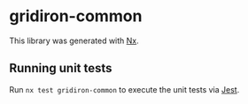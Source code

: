 # gridiron-common

This library was generated with [Nx](https://nx.dev).

## Running unit tests

Run `nx test gridiron-common` to execute the unit tests via [Jest](https://jestjs.io).
